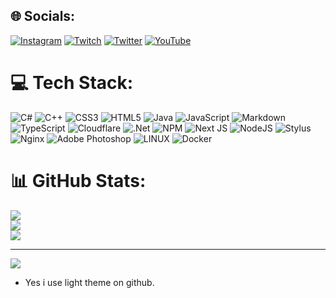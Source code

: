 
## 🌐 Socials:
[![Instagram](https://img.shields.io/badge/Instagram-%23E4405F.svg?logo=Instagram&logoColor=white)](https://instagram.com/Cyadine.666) [![Twitch](https://img.shields.io/badge/Twitch-%239146FF.svg?logo=Twitch&logoColor=white)](https://twitch.tv/Cyadine) [![Twitter](https://img.shields.io/badge/Twitter-%231DA1F2.svg?logo=Twitter&logoColor=white)](https://twitter.com/cyxdine) [![YouTube](https://img.shields.io/badge/YouTube-%23FF0000.svg?logo=YouTube&logoColor=white)](https://youtube.com/@Cyadine666) 

# 💻 Tech Stack:
![C#](https://img.shields.io/badge/c%23-%23239120.svg?style=flat&logo=c-sharp&logoColor=white) ![C++](https://img.shields.io/badge/c++-%2300599C.svg?style=flat&logo=c%2B%2B&logoColor=white) ![CSS3](https://img.shields.io/badge/css3-%231572B6.svg?style=flat&logo=css3&logoColor=white) ![HTML5](https://img.shields.io/badge/html5-%23E34F26.svg?style=flat&logo=html5&logoColor=white) ![Java](https://img.shields.io/badge/java-%23ED8B00.svg?style=flat&logo=java&logoColor=white) ![JavaScript](https://img.shields.io/badge/javascript-%23323330.svg?style=flat&logo=javascript&logoColor=%23F7DF1E) ![Markdown](https://img.shields.io/badge/markdown-%23000000.svg?style=flat&logo=markdown&logoColor=white) ![TypeScript](https://img.shields.io/badge/typescript-%23007ACC.svg?style=flat&logo=typescript&logoColor=white) ![Cloudflare](https://img.shields.io/badge/Cloudflare-F38020?style=flat&logo=Cloudflare&logoColor=white) ![.Net](https://img.shields.io/badge/.NET-5C2D91?style=flat&logo=.net&logoColor=white) ![NPM](https://img.shields.io/badge/NPM-%23000000.svg?style=flat&logo=npm&logoColor=white) ![Next JS](https://img.shields.io/badge/Next-black?style=flat&logo=next.js&logoColor=white) ![NodeJS](https://img.shields.io/badge/node.js-6DA55F?style=flat&logo=node.js&logoColor=white) ![Stylus](https://img.shields.io/badge/stylus-%23ff6347.svg?style=flat&logo=stylus&logoColor=white) ![Nginx](https://img.shields.io/badge/nginx-%23009639.svg?style=flat&logo=nginx&logoColor=white) ![Adobe Photoshop](https://img.shields.io/badge/adobephotoshop-%2331A8FF.svg?style=flat&logo=adobephotoshop&logoColor=white) ![LINUX](https://img.shields.io/badge/Linux-FCC624?style=flat&logo=linux&logoColor=black) ![Docker](https://img.shields.io/badge/docker-%230db7ed.svg?style=flat&logo=docker&logoColor=white)
# 📊 GitHub Stats:
![](https://github-readme-stats.vercel.app/api?username=zvbt&theme=default&hide_border=true&include_all_commits=false&count_private=false)<br/>
![](https://github-readme-streak-stats.herokuapp.com/?user=zvbt&theme=default&hide_border=true)<br/>
![](https://github-readme-stats.vercel.app/api/top-langs/?username=zvbt&theme=default&hide_border=true&include_all_commits=false&count_private=false&layout=compact)

---
[![](https://visitcount.itsvg.in/api?id=zvbt&icon=7&color=5)](https://visitcount.itsvg.in)

<!-- Proudly created with GPRM ( https://gprm.itsvg.in ) -->


- Yes i use light theme on github.
